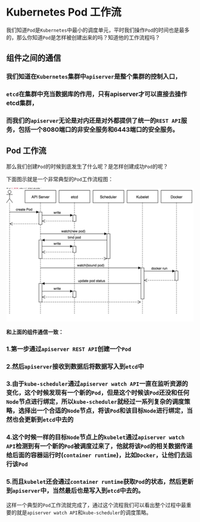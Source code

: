 # Kubernetes Pod 工作流

我们知道`Pod`是`Kubernetes`中最小的调度单元，平时我们操作`Pod`的时间也是最多的，那么你知道`Pod`是怎样被创建出来的吗？知道他的工作流程吗？

## 组件之间的通信

### 我们知道在`Kubernetes`集群中`apiserver`是整个集群的控制入口，
### `etcd`在集群中充当数据库的作用，只有apiserver才可以直接去操作etcd集群，
### 而我们的`apiserver`无论是对内还是对外都提供了统一的`REST API`服务，包括一个**8080**端口的非安全服务和6443端口的安全服务。

## Pod 工作流

那么我们创建`Pod`的时候到底发生了什么呢？是怎样创建成功`Pod`的呢？

下面图示就是一个非常典型的`Pod`工作流程图：

![Alt Image Text](images/adv/adv1_1.jpg "Headline image")


**和上面的组件通信一致：**

### 1.第一步通过`apiserver REST API`创建一个`Pod`
### 2.然后`apiserver`接收到数据后将数据写入到`etcd`中
### 3.由于`kube-scheduler`通过`apiserver watch API`一直在监听资源的变化，这个时候发现有一个新的`Pod`，但是这个时候该`Pod`还没和任何`Node`节点进行绑定，所以`kube-scheduler`就经过一系列复杂的调度策略，选择出一个合适的`Node`节点，将该`Pod`和该目标`Node`进行绑定，当然也会更新到`etcd`中去的
### 4.这个时候一样的目标`Node`节点上的`kubelet`通过`apiserver watch API`检测到有一个新的`Pod`被调度过来了，他就将该`Pod`的相关数据传递给后面的容器运行时(`container runtime`)，比如`Docker`，让他们去运行该`Pod`
### 5.而且`kubelet`还会通过`container runtime`获取`Pod`的状态，然后更新到`apiserver`中，当然最后也是写入到`etcd`中去的。 

这样一个典型的`Pod`工作流就完成了，通过这个流程我们可以看出整个过程中最重要的就是`apiserver watch API`和`kube-scheduler`的调度策略。

